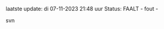 laatste update: 
di 07-11-2023 21:48   uur 
Status: FAALT - fout - 
<div class="service R">svn</div>